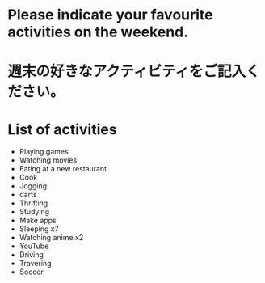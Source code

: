 # Please indicate your favourite activities on the weekend.
# 週末の好きなアクティビティをご記入ください。

# List of activities
- Playing games
- Watching movies
- Eating at a new restaurant
- Cook
- Jogging
- darts
- Thrifting
- Studying
- Make apps
- Sleeping x7
- Watching anime x2
- YouTube
- Driving
- Travering
- Soccer